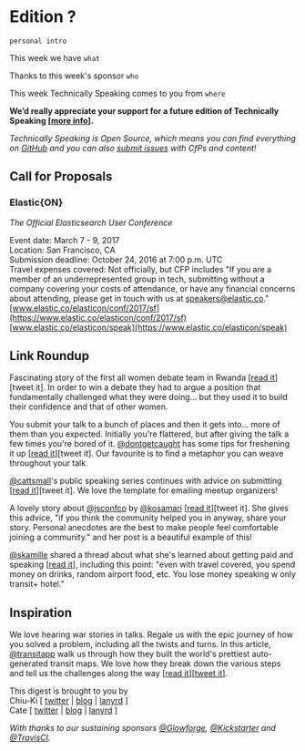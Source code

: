 # Edition ?

`personal intro`

This week we have `what`

Thanks to this week's sponsor `who`

This week Technically Speaking comes to you from `where`

**We’d really appreciate your support for a future edition of Technically Speaking [[more info](http://www.techspeak.email/sponsorship/)].**  

*Technically Speaking is Open Source, which means you can find everything on [GitHub](https://github.com/catehstn/technically-speaking/) and you can also [submit issues](https://github.com/catehstn/technically-speaking/issues/new) with CfPs and content!*  

## Call for Proposals

### Elastic{ON}
*The Official Elasticsearch User Conference* 
 
Event date: March 7 - 9, 2017  
Location: San Francisco, CA  
Submission deadline: October 24, 2016 at 7:00 p.m. UTC  
Travel expenses covered: Not officially, but CFP includes "If you are a member of an underrepresented group in tech, submitting without a company covering your costs of attendance, or have any financial concerns about attending, please get in touch with us at speakers@elastic.co."  
[www.elastic.co/elasticon/conf/2017/sf](https://www.elastic.co/elasticon/conf/2017/sf)  
[www.elastic.co/elasticon/speak](https://www.elastic.co/elasticon/speak)  


## Link Roundup

Fascinating story of the first all women debate team in Rwanda [[read it](http://www.npr.org/sections/goatsandsoda/2016/07/29/487360094/invisibilia-no-one-thought-this-all-womans-debate-team-could-crush-it?utm_medium=RSS&utm_campaign=gregorywarner)][tweet it]. In order to win a debate they had to argue a position that fundamentally challenged what they were doing... but they used it to build their confidence and that of other women.

You submit your talk to a bunch of places and then it gets into... more of them than you expected. Initially you're flattered, but after giving the talk a few times you're bored of it. [@dontgetcaught](http://twitter.com/dontgetcaught) has some tips for freshening it up [[read it](http://eloquentwoman.blogspot.com/2016/10/what-if-speaker-is-bored-5-solutions.html)][tweet it]. Our favourite is to find a metaphor you can weave throughout your talk.

[@cattsmall](http://twitter.com/cattsmall)'s public speaking series continues with advice on submitting [[read it](https://medium.com/@cattsmall/how-to-become-a-public-speaker-in-1-year-step-6-submit-proposals-7085cba866aa#.yiw6epuql)][tweet it]. We love the template for emailing meetup organizers!

A lovely story about [@jsconfco](http://twitter.com/jsconfco) by [@kosamari](http://twitter.com/kosamari) [[read it](https://medium.com/@kosamari/well-planed-and-hard-worked-coincidence-in-colombia-7d49b67cd9b8#.bm4q7osbz)][tweet it]. She gives this advice, "if you think the community helped you in anyway, share your story. Personal anecdotes are the best to make people feel comfortable joining a community." and her post is a beautiful example of this!

[@skamille](http://twitter.com/skamille) shared a thread about what she's learned about getting paid and speaking [[read it](https://twitter.com/skamille/status/784112300621979648)], including this point: "even with travel covered, you spend money on drinks, random airport food, etc. You lose money speaking w only transit+ hotel."

## Inspiration

We love hearing war stories in talks. Regale us with the epic journey of how you solved a problem, including all the twists and turns. In this article, [@transitapp](https://twitter.com/transitapp) walk us through how they built the world's prettiest auto-generated transit maps. We love how they break down the various steps and tell us the challenges along the way [[read it](https://medium.com/transit-app/how-we-built-the-worlds-prettiest-auto-generated-transit-maps-12d0c6fa502f)][[tweet it](https://twitter.com/home?status=How%20We%20Built%20the%20World's%20Prettiest%20Auto-Generated%20Transit%20Maps%20by%20%40transitapp%20https%3A//medium.com/transit-app/how-we-built-the-worlds-prettiest-auto-generated-transit-maps-12d0c6fa502f%20via%20%40techspeakdigest)].  


This digest is brought to you by  
Chiu-Ki [ [twitter](https://twitter.com/chiuki) | [blog](http://blog.sqisland.com/) | [lanyrd](http://lanyrd.com/profile/chiuki/) ]  
Cate [ [twitter](https://twitter.com/catehstn) | [blog](http://www.catehuston.com/blog/) | [lanyrd](http://lanyrd.com/profile/catehstn/) ]

*With thanks to our sustaining sponsors [@Glowforge](http://twitter.com/glowforge), [@Kickstarter](http://twitter.com/kickstarter) and [@TravisCI](http://twitter.com/travisci).*
